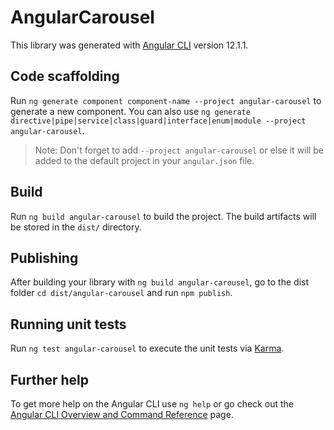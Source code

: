 # AngularCarousel

This library was generated with [Angular CLI](https://github.com/angular/angular-cli) version 12.1.1.

## Code scaffolding

Run `ng generate component component-name --project angular-carousel` to generate a new component. You can also use `ng generate directive|pipe|service|class|guard|interface|enum|module --project angular-carousel`.
> Note: Don't forget to add `--project angular-carousel` or else it will be added to the default project in your `angular.json` file. 

## Build

Run `ng build angular-carousel` to build the project. The build artifacts will be stored in the `dist/` directory.

## Publishing

After building your library with `ng build angular-carousel`, go to the dist folder `cd dist/angular-carousel` and run `npm publish`.

## Running unit tests

Run `ng test angular-carousel` to execute the unit tests via [Karma](https://karma-runner.github.io).

## Further help

To get more help on the Angular CLI use `ng help` or go check out the [Angular CLI Overview and Command Reference](https://angular.io/cli) page.
